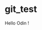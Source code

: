 # git_test
Hello Odin ! 
<!-- file modig to make a git push to try commit message with body and subject ( git commit without -m attribute) -->